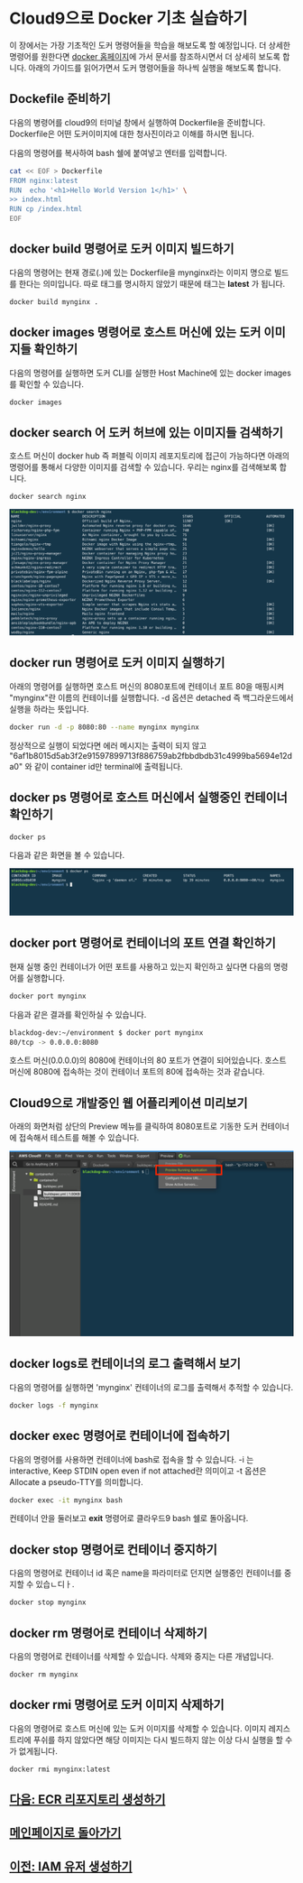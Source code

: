 # Cloud9으로 Docker 기초 실습하기

이 장에서는 가장 기초적인 도커 명령어들을 학습을 해보도록 할 예정입니다. 더 상세한 명령어를 원한다면 [docker 홈페이지](https://docs.docker.com/)에 가서 문서를 참조하시면서 더 상세히 보도록 합니다. 아래의 가이드를 읽어가면서 도커 명령어들을 하나씩 실행을 해보도록 합니다.

## Dockefile 준비하기

다음의 병령어를 cloud9의 터미널 창에서 실행하여 Dockerfile을 준비합니다. Dockerfile은 어떤 도커이미지에 대한 청사진이라고 이해를 하시면 됩니다.

다음의 명령어를 복사하여 bash 쉘에 붙여넣고 엔터를 입력합니다.

```bash
cat << EOF > Dockerfile
FROM nginx:latest
RUN  echo '<h1>Hello World Version 1</h1>' \
>> index.html
RUN cp /index.html
EOF
```

## docker build 명령어로 도커 이미지 빌드하기

다음의 명령어는 현재 경로(.)에 있는 Dockerfile을 mynginx라는 이미지 명으로 빌드를 한다는 의미입니다. 따로 태그를 명시하지 않았기 때문에 태그는 **latest** 가 됩니다.

```bash
docker build mynginx .
```

## docker images 명령어로 호스트 머신에 있는 도커 이미지들 확인하기

다음의 명령어를 실행하면 도커 CLI를 실행한 Host Machine에 있는 docker images를 확인할 수 있습니다.

```bash
docker images
```

## docker search 어 도커 허브에 있는 이미지들 검색하기

호스트 머신이 docker hub 즉 퍼블릭 이미지 레포지토리에 접근이 가능하다면 아래의 명령어를 통해서 다양한 이미지를 검색할 수 있습니다. 우리는 nginx를 검색해보록 합니다.

```bash
docker search nginx
```

![Alt](../images/cloud9/cloud9-docker-search.png "cloud9 docker search")

## docker run 명령어로 도커 이미지 실행하기

아래의 명령어를 실행하면 호스트 머신의 8080포트에 컨테이너 포트 80을 매핑시켜 "mynginx"란 이름의 컨테이너를 실행합니다.  -d 옵션은 detached 즉 백그라운드에서 실행을 하라는 뜻입니다.

```bash
docker run -d -p 8080:80 --name mynginx mynginx
```

정상적으로 실행이 되었다면 에러 메시지는 출력이 되지 않고 "6af1b8015d5ab3f2e91597899713f886759ab2fbbdbdb31c4999ba5694e12da0" 와 같이 container id만 terminal에 출력됩니다.

## docker ps 명령어로 호스트 머신에서 실행중인 컨테이너 확인하기

```bash
docker ps
```

다음과 같은 화면을 볼 수 있습니다.

![Alt](../images/cloud9/cloud9-docker-ps.png "cloud9 afters")

## docker port 명령어로 컨테이너의 포트 연결 확인하기

현재 실행 중인 컨테이너가 어떤 포트를 사용하고 있는지 확인하고 싶다면 다음의 명령어를 실행합니다.

```bash
docker port mynginx
```

다음과 같은 결과를 확인하실 수 있습니다.

```bash
blackdog-dev:~/environment $ docker port mynginx
80/tcp -> 0.0.0.0:8080
```

호스트 머신(0.0.0.0)의 8080에 컨테이너의 80 포트가 연결이 되어있습니다. 호스트 머신에 8080에 접속하는 것이 컨테이너 포트의 80에 접속하는 것과 같습니다.

## Cloud9으로 개발중인 웹 어플리케이션 미리보기

아래의 화면처럼 상단의 Preview 메뉴를 클릭하여 8080포트로 기동한 도커 컨테이너에 접속해서 테스트를 해볼 수 있습니다.

![Alt](../images/cloud9/cloud9-preview.png "cloud9 afters")

## docker logs로 컨테이너의 로그 출력해서 보기

다음의 명령어를 실행하면 'mynginx' 컨테이너의 로그를 출력해서 추적할 수 있습니다.

```bash
docker logs -f mynginx
```

## docker exec 명령어로 컨테이너에 접속하기

다음의 명령어를 사용하면 컨테이너에 bash로 접속을 할 수 있습니다. -i 는 interactive, Keep STDIN open even if not attached란 의미이고 -t 옵션은 Allocate a pseudo-TTY를 의미합니다.

```bash
docker exec -it mynginx bash
```

컨테이너 안을 둘러보고 **exit** 명령어로 클라우드9 bash 쉘로 돌아옵니다.

## docker stop 명령어로 컨테이너 중지하기

다음의 명령어로 컨테이너 id 혹은 name을 파라미터로 던지면 실행중인 컨테이너를 중지할 수 있습ㄴ디ㅏ.

```bash
docker stop mynginx
```

## docker rm 명령어로 컨테이너 삭제하기

다음의 명령어로 컨테이너를 삭제할 수 있습니다. 삭제와 중지는 다른 개념입니다.

```bash
docker rm mynginx
```

## docker rmi 명령어로 도커 이미지 삭제하기

다음의 명령어로 호스트 머신에 있는 도커 이미지를 삭제할 수 있습니다. 이미지 레지스트리에 푸쉬를 하지 않았다면 해당 이미지는 다시 빌드하지 않는 이상 다시 실행을 할 수가 없게됩니다.

```bash
docker rmi mynginx:latest
```

## [다음: ECR 리포지토리 생성하기](create-ecr-repository.md)

## [메인페이지로 돌아가기](../README.md)

## [이전: IAM 유저 생성하기](create-a-workspace.md)
